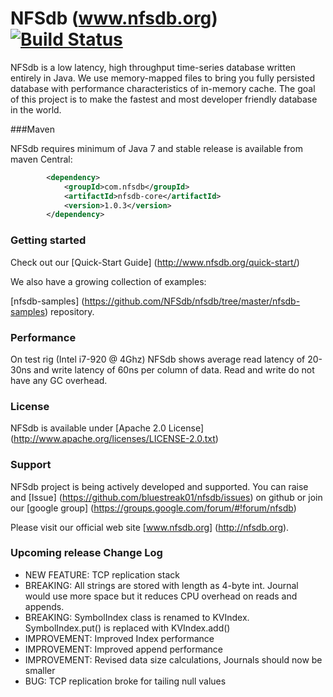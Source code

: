 NFSdb (www.nfsdb.org) [![Build Status](https://secure.travis-ci.org/NFSdb/nfsdb.png?branch=master)](http://travis-ci.org/NFSdb/nfsdb)
=====================

NFSdb is a low latency, high throughput time-series database written entirely in Java. We use memory-mapped files to bring you fully persisted database with performance characteristics of in-memory cache.
The goal of this project is to make the fastest and most developer friendly database in the world.


###Maven

NFSdb requires minimum of Java 7 and stable release is available from maven Central:

```xml
        <dependency>
            <groupId>com.nfsdb</groupId>
            <artifactId>nfsdb-core</artifactId>
            <version>1.0.3</version>
        </dependency>

```

### Getting started

Check out our [Quick-Start Guide] (http://www.nfsdb.org/quick-start/)

We also have a growing collection of examples:
 
[nfsdb-samples] (https://github.com/NFSdb/nfsdb/tree/master/nfsdb-samples) repository.

### Performance

On test rig (Intel i7-920 @ 4Ghz) NFSdb shows average read latency of 20-30ns and write latency of 60ns per column of data. Read and write do not have any GC overhead.

### License

NFSdb is available under [Apache 2.0 License] (http://www.apache.org/licenses/LICENSE-2.0.txt)

### Support

NFSdb project is being actively developed and supported. You can raise and [Issue] (https://github.com/bluestreak01/nfsdb/issues) on github or join our [google group] (https://groups.google.com/forum/#!forum/nfsdb)

Please visit our official web site [www.nfsdb.org] (http://nfsdb.org).

### Upcoming release Change Log

- NEW FEATURE:   TCP replication stack
- BREAKING:      All strings are stored with length as 4-byte int. Journal would use more space but it reduces CPU overhead on reads and appends.
- BREAKING:      SymbolIndex class is renamed to KVIndex. SymbolIndex.put() is replaced with KVIndex.add()
- IMPROVEMENT:   Improved Index performance
- IMPROVEMENT:   Improved append performance
- IMPROVEMENT:   Revised data size calculations, Journals should now be smaller
- BUG:           TCP replication broke for tailing null values
